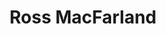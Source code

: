 ---
title: Ross MacFarland
layout: about
permalink: /ross_macfarland.html
# include CollectionBuilder info at bottom
# credits: true
# Edit the markdown on in this file to describe your collection
# Look in _includes/feature for options to easily add features to the page
---